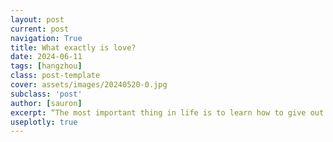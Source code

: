 ```yaml
---
layout: post
current: post
navigation: True
title: What exactly is love?
date: 2024-06-11
tags: [hangzhou]
class: post-template
cover: assets/images/20240520-0.jpg
subclass: 'post'
author: [sauron]
excerpt: “The most important thing in life is to learn how to give out love, and to let it come in.” -- Morrie Schwartz
useplotly: true
---
```







